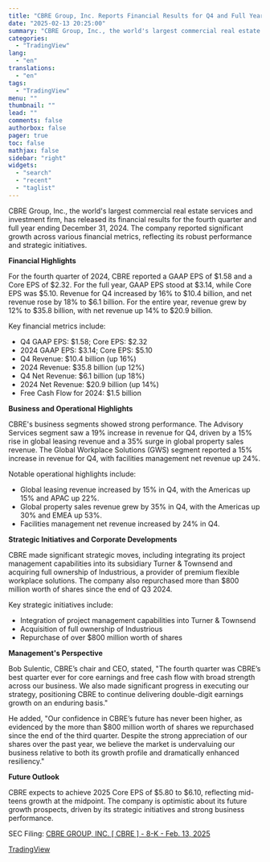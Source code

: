 ```yaml
---
title: "CBRE Group, Inc. Reports Financial Results for Q4 and Full Year 2024"
date: "2025-02-13 20:25:00"
summary: "CBRE Group, Inc., the world's largest commercial real estate services and investment firm, has released its financial results for the fourth quarter and full year ending December 31, 2024. The company reported significant growth across various financial metrics, reflecting its robust performance and strategic initiatives. Financial Highlights For the fourth..."
categories:
  - "TradingView"
lang:
  - "en"
translations:
  - "en"
tags:
  - "TradingView"
menu: ""
thumbnail: ""
lead: ""
comments: false
authorbox: false
pager: true
toc: false
mathjax: false
sidebar: "right"
widgets:
  - "search"
  - "recent"
  - "taglist"
---
```


CBRE Group, Inc., the world's largest commercial real estate services and investment firm, has released its financial results for the fourth quarter and full year ending December 31, 2024. The company reported significant growth across various financial metrics, reflecting its robust performance and strategic initiatives.

**Financial Highlights**

For the fourth quarter of 2024, CBRE reported a GAAP EPS of $1.58 and a Core EPS of $2.32. For the full year, GAAP EPS stood at $3.14, while Core EPS was $5.10. Revenue for Q4 increased by 16% to $10.4 billion, and net revenue rose by 18% to $6.1 billion. For the entire year, revenue grew by 12% to $35.8 billion, with net revenue up 14% to $20.9 billion.

Key financial metrics include:

* Q4 GAAP EPS: $1.58; Core EPS: $2.32
* 2024 GAAP EPS: $3.14; Core EPS: $5.10
* Q4 Revenue: $10.4 billion (up 16%)
* 2024 Revenue: $35.8 billion (up 12%)
* Q4 Net Revenue: $6.1 billion (up 18%)
* 2024 Net Revenue: $20.9 billion (up 14%)
* Free Cash Flow for 2024: $1.5 billion

**Business and Operational Highlights**

CBRE's business segments showed strong performance. The Advisory Services segment saw a 19% increase in revenue for Q4, driven by a 15% rise in global leasing revenue and a 35% surge in global property sales revenue. The Global Workplace Solutions (GWS) segment reported a 15% increase in revenue for Q4, with facilities management net revenue up 24%.

Notable operational highlights include:

* Global leasing revenue increased by 15% in Q4, with the Americas up 15% and APAC up 22%.
* Global property sales revenue grew by 35% in Q4, with the Americas up 30% and EMEA up 53%.
* Facilities management net revenue increased by 24% in Q4.

**Strategic Initiatives and Corporate Developments**

CBRE made significant strategic moves, including integrating its project management capabilities into its subsidiary Turner & Townsend and acquiring full ownership of Industrious, a provider of premium flexible workplace solutions. The company also repurchased more than $800 million worth of shares since the end of Q3 2024.

Key strategic initiatives include:

* Integration of project management capabilities into Turner & Townsend
* Acquisition of full ownership of Industrious
* Repurchase of over $800 million worth of shares

**Management's Perspective**

Bob Sulentic, CBRE’s chair and CEO, stated, "The fourth quarter was CBRE’s best quarter ever for core earnings and free cash flow with broad strength across our business. We also made significant progress in executing our strategy, positioning CBRE to continue delivering double-digit earnings growth on an enduring basis."

He added, "Our confidence in CBRE’s future has never been higher, as evidenced by the more than $800 million worth of shares we repurchased since the end of the third quarter. Despite the strong appreciation of our shares over the past year, we believe the market is undervaluing our business relative to both its growth profile and dramatically enhanced resiliency."

**Future Outlook**

CBRE expects to achieve 2025 Core EPS of $5.80 to $6.10, reflecting mid-teens growth at the midpoint. The company is optimistic about its future growth prospects, driven by its strategic initiatives and strong business performance.

SEC Filing: [CBRE GROUP, INC. [ CBRE ] - 8-K - Feb. 13, 2025](https://www.sec.gov/Archives/edgar/data/1138118/000113811825000002/cbre-20250213.htm)

[TradingView](https://www.tradingview.com/news/tradingview:234d92e89f859:0-cbre-group-inc-reports-financial-results-for-q4-and-full-year-2024/)
